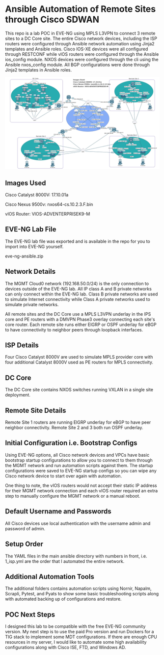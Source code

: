 # Ansible Automation of Remote Sites through Cisco SDWAN

This repo is a lab POC in EVE-NG using MPLS L3VPN to connect 3 remote sites to a DC Core site.
The entire Cisco network devices, including the ISP routers were configured through Ansible network 
automation using Jinja2 templates and Ansible roles. Cisco IOS-XE devices were all configured through 
RESTCONF while vIOS routers were configured through the Ansible ios_config module. NXOS devices were 
configured through the cli using the Ansible nxos_config module.  All BGP configurations were done through 
Jinja2 templates in Ansible roles.

![Lab Diagram](lab.jpg)

## Images Used

Cisco Catalyst 8000V: 17.10.01a

Cisco Nexus 9500v: nxos64-cs.10.2.3.F.bin

vIOS Router: VIOS-ADVENTERPRISEK9-M

## EVE-NG Lab File

The EVE-NG lab file was exported and is available in the repo for you to import into EVE-NG yourself.

eve-ng-ansible.zip

## Network Details

The MGMT Cloud0 network (192.168.50.0/24) is the only connection to devices outside of the EVE-NG lab. 
All IP class A and B private networks can only connect within the EVE-NG lab. Class B private networks
are used to simulate Internet connectivity while Class A private networks used to simulate private
networks.

All remote sites and the DC Core use a MPLS L3VPN underlay in the IPS core and PE routers with a DMVPN
Phase3 overlay connecting each site's core router. Each remote site runs either EIGRP or OSPF underlay
for eBGP to have connectivity to neighbor peers through loopback interfaces.

## ISP Details

Four Cisco Catalyst 8000V are used to simulate MPLS provider core with four additional Catalyst 8000V
used as PE routers for MPLS connectivity.

## DC Core

The DC Core site contains NXOS switches running VXLAN in a single site deployment.

## Remote Site Details

Remote Site 1 routers are running EIGRP underlay for eBGP to have peer neighbor connectivity. Remote Site 2 and 3
both run OSPF underlay.

## Initial Configuration i.e. Bootstrap Configs

Using EVE-NG options, all Cisco network devices and VPCs have basic bootstrap startup configurations to allow
you to connect to them through the MGMT network and run automation scripts against them. The startup configurations
were saved to EVE-NG startup configs so you can wipe any Cisco network device to start over again with automation.

One thing to note, the vIOS routers would not accept their static IP address for their MGMT network connection and
each vIOS router required an extra step to manually configure the MGMT network or a manual reboot.

## Default Username and Passwords

All Cisco devices use local authentication with the username admin and password of admin.

## Setup Order

The YAML files in the main ansible directory with numbers in front, i.e. 1_isp.yml are the order that I automated
the entire network.

## Additional Automation Tools

The additional folders contains automation scripts using Nornir, Napalm, Scrapli, Pytest, and Pyats to show some basic troubleshooting
scripts along with automated backing up of configurations and restore.

## POC Next Steps

I designed this lab to be compatible with the free EVE-NG community version. My next step is to use the paid
Pro version and run Dockers for a TIG stack to implement some MDT configurations. If there are enough CPU resources
in my server, I would like to automate some high availability configurations along with Cisco ISE, FTD, and Windows AD.
